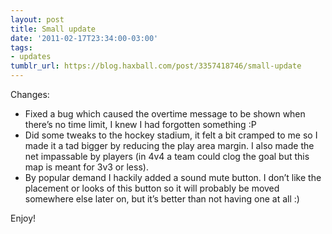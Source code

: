 ```yaml
---
layout: post
title: Small update
date: '2011-02-17T23:34:00-03:00'
tags:
- updates
tumblr_url: https://blog.haxball.com/post/3357418746/small-update
---
```

Changes:

- Fixed a bug which caused the overtime message to be shown when there’s no time limit, I knew I had forgotten something :P
- Did some tweaks to the hockey stadium, it felt a bit cramped to me so I made it a tad bigger by reducing the play area margin. I also made the net impassable by players (in 4v4 a team could clog the goal but this map is meant for 3v3 or less).
- By popular demand I hackily added a sound mute button. I don’t like the placement or looks of this button so it will probably be moved somewhere else later on, but it’s better than not having one at all :)

Enjoy!

